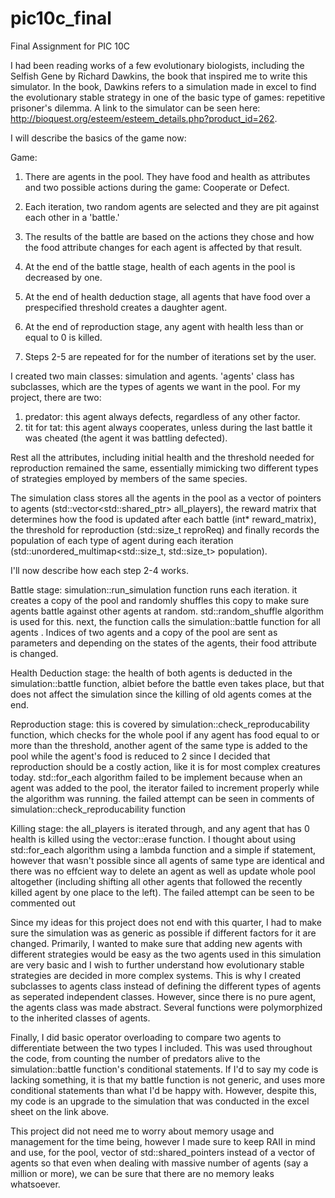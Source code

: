 # pic10c_final
Final Assignment for PIC 10C

I had been reading works of a few evolutionary biologists, including the Selfish Gene by Richard Dawkins, the book that inspired me to write this simulator. In the book, Dawkins refers to a simulation made in excel to find the evolutionary stable strategy in one of the basic type of games: repetitive prisoner's dilemma. A link to the simulator can be seen here: http://bioquest.org/esteem/esteem_details.php?product_id=262.

I will describe the basics of the game now:

Game:
1. There are agents in the pool. They have food and health as attributes and two possible actions during the game: Cooperate or Defect.

2. Each iteration, two random agents are selected and they are pit against each other in a 'battle.'

3. The results of the battle are based on the actions they chose and how the food attribute changes for each agent is affected by that result.

4. At the end of the battle stage, health of each agents in the pool is decreased by one.

3. At the end of health deduction stage, all agents that have food over a prespecified threshold creates a daughter agent.

4. At the end of reproduction stage, any agent with health less than or equal to 0 is killed.

5. Steps 2-5 are repeated for for the number of iterations set by the user.

I created two main classes: simulation and agents. 'agents' class has subclasses, which are the types of agents we want in the pool. For my project, there are two:
1. predator: this agent always defects, regardless of any other factor.
2. tit for tat: this agent always cooperates, unless during the last battle it was cheated (the agent it was battling defected).

Rest all the attributes, including initial health and the threshold needed for reproduction remained the same, essentially mimicking two different types of strategies employed by members of the same species.

The simulation class stores all the agents in the pool as a vector of pointers to agents (std::vector<std::shared_ptr<Agents>> all_players), the reward matrix that determines how the food is updated after each battle (int* reward_matrix), the threshold for reproduction (std::size_t reproReq) and finally records the population of each type of agent during each iteration (std::unordered_multimap<std::size_t, std::size_t> population).

I'll now describe how each step 2-4 works.

Battle stage: simulation::run_simulation function runs each iteration. it creates a copy of the pool and randomly shuffles this copy to make sure agents battle against other agents at random. std::random_shuffle algorithm is used for this. next, the function calls the simulation::battle function for all agents . Indices of two agents and a copy of the pool are sent as parameters and depending on the states of the agents, their food attribute is changed.

Health Deduction stage: the health of both agents is deducted in the simulation::battle function, albiet before the battle even takes place, but that does not affect the simulation since the killing of old agents comes at the end.

Reproduction stage: this is covered by simulation::check_reproducability function, which checks for the whole pool if any agent has food equal to or more than the threshold, another agent of the same type is added to the pool while the agent's food is reduced to 2 since I decided that reproduction should be a costly action, like it is for most complex creatures today. std::for_each algorithm failed to be implement because when an agent was added to the pool, the iterator failed to increment properly while the algorithm was running. the failed attempt can be seen in comments of simulation::check_reproducability function

Killing stage: the all_players is iterated through, and any agent that has 0 health is killed using the vector::erase function. I thought about using std::for_each algorithm using a lambda function and a simple if statement, however that wasn't possible since all agents of same type are identical and there was no effcient way to delete an agent as well as update whole pool altogether (including shifting all other agents that followed the recently killed agent by one place to the left). The failed attempt can be seen to be commented out

Since my ideas for this project does not end with this quarter, I had to make sure the simulation was as generic as possible if different factors for it are changed. Primarily, I wanted to make sure that adding new agents with different strategies would be easy as the two agents used in this simulation are very basic and I wish to further understand how evolutionary stable strategies are decided in more complex systems. This is why I created subclasses to agents class instead of defining the different types of agents as seperated independent classes. However, since there is no pure agent, the agents class was made abstract. Several functions were polymorphized to the inherited classes of agents.

Finally, I did basic operator overloading to compare two agents to differentiate between the two types I included. This was used throughout the code, from counting the number of predators alive to the simulation::battle function's conditional statements. If I'd to say my code is lacking something, it is that my battle function is not generic, and uses more conditional statements than what I'd be happy with. However, despite this, my code is an upgrade to the simulation that was conducted in the excel sheet on the link above.

This project did not need me to worry about memory usage and management for the time being, however I made sure to keep RAII in mind and use, for the pool, vector of std::shared_pointers instead of a vector of agents so that even when dealing with massive number of agents (say a million or more), we can be sure that there are no memory leaks whatsoever.
